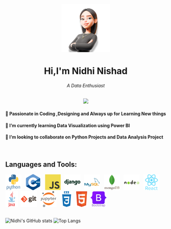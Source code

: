 <div align ='center'>
<img src="https://github.com/nidhi-2619/nidhi-2619/blob/main/Group%201.png" title='icon' alt='icon' height="150" >
</div>
<h1 align = 'center'>Hi,I'm Nidhi Nishad</h1>
<h6 align = 'center'>A Data Enthusiast</h6>
<div align='center'>

![](https://komarev.com/ghpvc/?username=nidhi-2619)

</div>
 
 
 <h4>👀 Passionate in Coding ,Designing and Always up for Learning New things</h4>
    
 <h4> 🌱 I’m currently learning Data Visualization using Power BI</h4>
    
 <h4>💞️ I’m looking to collaborate on Python Projects and Data Analysis Project</h4>
    
<!---
nidhi-2619/nidhi-2619 is a ✨ special ✨ repository because its `README.md` (this file) appears on your GitHub profile.
You can click the Preview link to take a look at your changes.
--->
<br>

## Languages and Tools:
<div>
<img src="https://github.com/devicons/devicon/blob/master/icons/python/python-original-wordmark.svg" title="python" alt='python' height='50'> &nbsp
<img src="https://github.com/devicons/devicon/blob/master/icons/cplusplus/cplusplus-original.svg" title="cpluscplus" alt='c++' height='50'> &nbsp
<img src="https://github.com/devicons/devicon/blob/master/icons/javascript/javascript-original.svg" title="javascript" alt='javascipt' height='50'> &nbsp
<img src="https://github.com/devicons/devicon/blob/master/icons/django/django-plain-wordmark.svg" title="django" alt='django' height='50'> &nbsp
<img src="https://github.com/devicons/devicon/blob/master/icons/mysql/mysql-original-wordmark.svg" title="mysql" alt='mysql' height='50'> &nbsp
<img src="https://github.com/devicons/devicon/blob/master/icons/mongodb/mongodb-original-wordmark.svg" title="mongodb" alt='mongodb' height='50'> &nbsp
<img src="https://github.com/devicons/devicon/blob/master/icons/nodejs/nodejs-original-wordmark.svg" title="nodejs" alt='nodejs' height='50'> &nbsp
<img src="https://github.com/devicons/devicon/blob/master/icons/react/react-original-wordmark.svg" title="react" alt='react' height='50'> &nbsp
 <img src="https://github.com/devicons/devicon/blob/master/icons/java/java-original-wordmark.svg" title="Java" alt="Java" width="40" height="50"/>&nbsp;
<img src="https://github.com/devicons/devicon/blob/master/icons/git/git-original-wordmark.svg" title="git" alt='git' height='50'> &nbsp
<img src="https://github.com/devicons/devicon/blob/master/icons/jupyter/jupyter-original-wordmark.svg" title="jupyter" alt='jupyter' height='50'> &nbsp
  <img src="https://github.com/devicons/devicon/blob/master/icons/css3/css3-plain-wordmark.svg"  title="CSS3" alt="CSS" width="40" height="50"/>&nbsp;
  <img src="https://github.com/devicons/devicon/blob/master/icons/html5/html5-original.svg" title="HTML5" alt="HTML" width="40" height="50"/>&nbsp;
<img src="https://github.com/devicons/devicon/blob/master/icons/bootstrap/bootstrap-original-wordmark.svg" title="bootstrap" alt='boostrap' height='50'> &nbsp
</div>

<br>

![Nidhi's GitHub stats](https://github-readme-stats.vercel.app/api/?username=nidhi-2619&show_icons=true&theme=radical&count_private=true)
![Top Langs](https://github-readme-stats.vercel.app/api/top-langs/?username=nidhi-2619&langs_count=5&theme=radical&hide=html,css)

